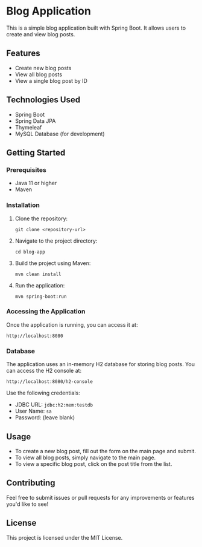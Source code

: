 # Blog Application

This is a simple blog application built with Spring Boot. It allows users to create and view blog posts.

## Features

- Create new blog posts
- View all blog posts
- View a single blog post by ID

## Technologies Used

- Spring Boot
- Spring Data JPA
- Thymeleaf
- MySQL Database (for development)

## Getting Started

### Prerequisites

- Java 11 or higher
- Maven

### Installation

1. Clone the repository:
   ```
   git clone <repository-url>
   ```

2. Navigate to the project directory:
   ```
   cd blog-app
   ```

3. Build the project using Maven:
   ```
   mvn clean install
   ```

4. Run the application:
   ```
   mvn spring-boot:run
   ```

### Accessing the Application

Once the application is running, you can access it at:
```
http://localhost:8080
```

### Database

The application uses an in-memory H2 database for storing blog posts. You can access the H2 console at:
```
http://localhost:8080/h2-console
```
Use the following credentials:
- JDBC URL: `jdbc:h2:mem:testdb`
- User Name: `sa`
- Password: (leave blank)

## Usage

- To create a new blog post, fill out the form on the main page and submit.
- To view all blog posts, simply navigate to the main page.
- To view a specific blog post, click on the post title from the list.

## Contributing

Feel free to submit issues or pull requests for any improvements or features you'd like to see!

## License

This project is licensed under the MIT License.
